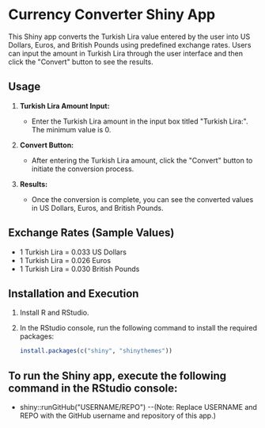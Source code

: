 # Currency Converter Shiny App

This Shiny app converts the Turkish Lira value entered by the user into US Dollars, Euros, and British Pounds using predefined exchange rates. Users can input the amount in Turkish Lira through the user interface and then click the "Convert" button to see the results.

## Usage

1. **Turkish Lira Amount Input:**
   - Enter the Turkish Lira amount in the input box titled "Turkish Lira:". The minimum value is 0.

2. **Convert Button:**
   - After entering the Turkish Lira amount, click the "Convert" button to initiate the conversion process.

3. **Results:**
   - Once the conversion is complete, you can see the converted values in US Dollars, Euros, and British Pounds.

## Exchange Rates (Sample Values)

- 1 Turkish Lira = 0.033 US Dollars
- 1 Turkish Lira = 0.026 Euros
- 1 Turkish Lira = 0.030 British Pounds

## Installation and Execution

1. Install R and RStudio.
2. In the RStudio console, run the following command to install the required packages:

   ```R
   install.packages(c("shiny", "shinythemes"))

## To run the Shiny app, execute the following command in the RStudio console:
- shiny::runGitHub("USERNAME/REPO")
--(Note: Replace USERNAME and REPO with the GitHub username and repository of this app.)
